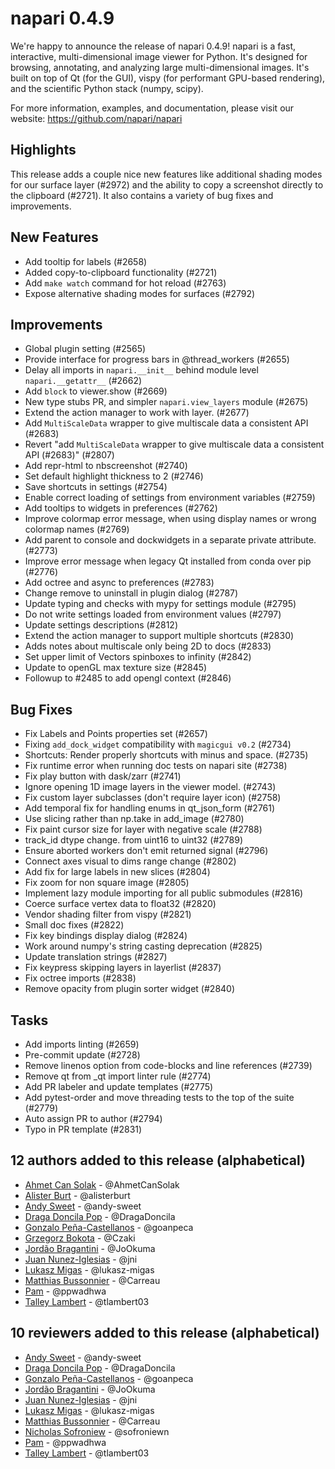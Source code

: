 # napari 0.4.9

We're happy to announce the release of napari 0.4.9!
napari is a fast, interactive, multi-dimensional image viewer for Python.
It's designed for browsing, annotating, and analyzing large multi-dimensional
images. It's built on top of Qt (for the GUI), vispy (for performant GPU-based
rendering), and the scientific Python stack (numpy, scipy).


For more information, examples, and documentation, please visit our website:
https://github.com/napari/napari


## Highlights
This release adds a couple nice new features like additional shading modes for our
surface layer (#2972) and the ability to copy a screenshot directly to the clipboard (#2721).
It also contains a variety of bug fixes and improvements.


## New Features
- Add tooltip for labels (#2658)
- Added copy-to-clipboard functionality (#2721)
- Add `make watch` command for hot reload (#2763)
- Expose alternative shading modes for surfaces (#2792)

## Improvements
- Global plugin setting (#2565)
- Provide interface for progress bars in @thread_workers (#2655)
- Delay all imports in `napari.__init__` behind module level `napari.__getattr__` (#2662)
- Add `block` to viewer.show (#2669)
- New type stubs PR, and simpler `napari.view_layers` module (#2675)
- Extend the action manager to work with layer. (#2677)
- Add `MultiScaleData` wrapper to give multiscale data a consistent API (#2683)
- Revert "add `MultiScaleData` wrapper to give multiscale data a consistent API (#2683)" (#2807)
- Add repr-html to nbscreenshot (#2740)
- Set default highlight thickness to 2 (#2746)
- Save shortcuts in settings (#2754)
- Enable correct loading of settings from environment variables (#2759)
- Add tooltips to widgets in preferences (#2762)
- Improve colormap error message, when using display names or wrong colormap names (#2769)
- Add parent to console and dockwidgets in a separate private attribute. (#2773)
- Improve error message when legacy Qt installed from conda over pip (#2776)
- Add octree and async to preferences (#2783)
- Change remove to uninstall in plugin dialog (#2787)
- Update typing and checks with mypy for settings module (#2795)
- Do not write settings loaded from environment values (#2797)
- Update settings descriptions (#2812)
- Extend the action manager to support multiple shortcuts (#2830)
- Adds notes about multiscale only being 2D to docs (#2833)
- Set upper limit of Vectors spinboxes to infinity (#2842)
- Update to openGL max texture size (#2845)
- Followup to #2485 to add opengl context (#2846)


## Bug Fixes
- Fix Labels and Points properties set (#2657)
- Fixing `add_dock_widget` compatibility with `magicgui v0.2` (#2734)
- Shortcuts: Render properly shortcuts with minus and space. (#2735)
- Fix runtime error when running doc tests on napari site (#2738)
- Fix play button with dask/zarr (#2741)
- Ignore opening 1D image layers in the viewer model. (#2743)
- Fix custom layer subclasses (don't require layer icon) (#2758)
- Add temporal fix for handling enums in qt_json_form (#2761)
- Use slicing rather than np.take in add_image (#2780)
- Fix paint cursor size for layer with negative scale (#2788)
- track_id dtype change. from uint16 to uint32 (#2789)
- Ensure aborted workers don't emit returned signal (#2796)
- Connect axes visual to dims range change (#2802)
- Add fix for large labels in new slices (#2804)
- Fix zoom for non square image (#2805)
- Implement lazy module importing for all public submodules (#2816)
- Coerce surface vertex data to float32 (#2820)
- Vendor shading filter from vispy (#2821)
- Small doc fixes (#2822)
- Fix key bindings display dialog (#2824)
- Work around numpy's string casting deprecation (#2825)
- Update translation strings (#2827)
- Fix keypress skipping layers in layerlist (#2837)
- Fix octree imports (#2838)
- Remove opacity from plugin sorter widget (#2840)


## Tasks
- Add imports linting (#2659)
- Pre-commit update (#2728)
- Remove linenos option from code-blocks and line references (#2739)
- Remove qt from _qt import linter rule (#2774)
- Add PR labeler and update templates (#2775)
- Add pytest-order and move threading tests to the top of the suite (#2779)
- Auto assign PR to author (#2794)
- Typo in PR template (#2831)


## 12 authors added to this release (alphabetical)

- [Ahmet Can Solak](https://github.com/napari/napari/commits?author=AhmetCanSolak) - @AhmetCanSolak
- [Alister Burt](https://github.com/napari/napari/commits?author=alisterburt) - @alisterburt
- [Andy Sweet](https://github.com/napari/napari/commits?author=andy-sweet) - @andy-sweet
- [Draga Doncila Pop](https://github.com/napari/napari/commits?author=DragaDoncila) - @DragaDoncila
- [Gonzalo Peña-Castellanos](https://github.com/napari/napari/commits?author=goanpeca) - @goanpeca
- [Grzegorz Bokota](https://github.com/napari/napari/commits?author=Czaki) - @Czaki
- [Jordão Bragantini](https://github.com/napari/napari/commits?author=JoOkuma) - @JoOkuma
- [Juan Nunez-Iglesias](https://github.com/napari/napari/commits?author=jni) - @jni
- [Lukasz Migas](https://github.com/napari/napari/commits?author=lukasz-migas) - @lukasz-migas
- [Matthias Bussonnier](https://github.com/napari/napari/commits?author=Carreau) - @Carreau
- [Pam](https://github.com/napari/napari/commits?author=ppwadhwa) - @ppwadhwa
- [Talley Lambert](https://github.com/napari/napari/commits?author=tlambert03) - @tlambert03


## 10 reviewers added to this release (alphabetical)

- [Andy Sweet](https://github.com/napari/napari/commits?author=andy-sweet) - @andy-sweet
- [Draga Doncila Pop](https://github.com/napari/napari/commits?author=DragaDoncila) - @DragaDoncila
- [Gonzalo Peña-Castellanos](https://github.com/napari/napari/commits?author=goanpeca) - @goanpeca
- [Jordão Bragantini](https://github.com/napari/napari/commits?author=JoOkuma) - @JoOkuma
- [Juan Nunez-Iglesias](https://github.com/napari/napari/commits?author=jni) - @jni
- [Lukasz Migas](https://github.com/napari/napari/commits?author=lukasz-migas) - @lukasz-migas
- [Matthias Bussonnier](https://github.com/napari/napari/commits?author=Carreau) - @Carreau
- [Nicholas Sofroniew](https://github.com/napari/napari/commits?author=sofroniewn) - @sofroniewn
- [Pam](https://github.com/napari/napari/commits?author=ppwadhwa) - @ppwadhwa
- [Talley Lambert](https://github.com/napari/napari/commits?author=tlambert03) - @tlambert03

